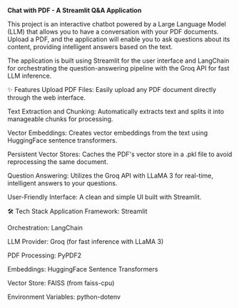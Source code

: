 **Chat with PDF - A Streamlit Q&A Application**

This project is an interactive chatbot powered by a Large Language Model (LLM) that allows you to have a conversation with your PDF documents. Upload a PDF, and the application will enable you to ask questions about its content, providing intelligent answers based on the text.

The application is built using Streamlit for the user interface and LangChain for orchestrating the question-answering pipeline with the Groq API for fast LLM inference.

✨ Features
Upload PDF Files: Easily upload any PDF document directly through the web interface.

Text Extraction and Chunking: Automatically extracts text and splits it into manageable chunks for processing.

Vector Embeddings: Creates vector embeddings from the text using HuggingFace sentence transformers.

Persistent Vector Stores: Caches the PDF's vector store in a .pkl file to avoid reprocessing the same document.

Question Answering: Utilizes the Groq API with LLaMA 3 for real-time, intelligent answers to your questions.

User-Friendly Interface: A clean and simple UI built with Streamlit.

🛠️ Tech Stack
Application Framework: Streamlit

Orchestration: LangChain

LLM Provider: Groq (for fast inference with LLaMA 3)

PDF Processing: PyPDF2

Embeddings: HuggingFace Sentence Transformers

Vector Store: FAISS (from faiss-cpu)

Environment Variables: python-dotenv
